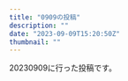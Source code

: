 ```yaml
---
title: "0909の投稿"
description: ""
date: "2023-09-09T15:20:50Z"
thumbnail: ""
---
```

20230909に行った投稿です。
<!--more-->
